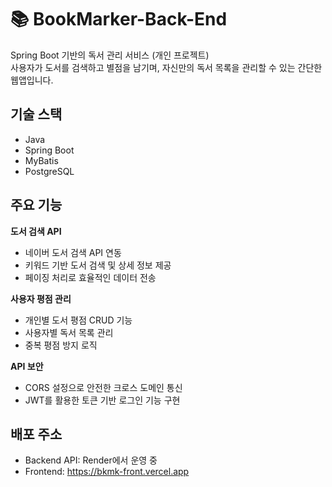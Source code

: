 # 📚 BookMarker-Back-End
Spring Boot 기반의 독서 관리 서비스 (개인 프로젝트)  
사용자가 도서를 검색하고 별점을 남기며, 자신만의 독서 목록을 관리할 수 있는 간단한 웹앱입니다.

## 기술 스택
- Java
- Spring Boot
- MyBatis
- PostgreSQL

## 주요 기능
**도서 검색 API**
- 네이버 도서 검색 API 연동
- 키워드 기반 도서 검색 및 상세 정보 제공
- 페이징 처리로 효율적인 데이터 전송

**사용자 평점 관리**
- 개인별 도서 평점 CRUD 기능
- 사용자별 독서 목록 관리
- 중복 평점 방지 로직

**API 보안**
- CORS 설정으로 안전한 크로스 도메인 통신
- JWT를 활용한 토큰 기반 로그인 기능 구현

## 배포 주소  
- Backend API: Render에서 운영 중
- Frontend: https://bkmk-front.vercel.app
